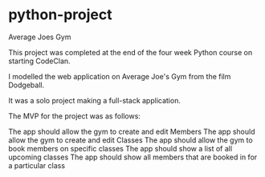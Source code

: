 # python-project

Average Joes Gym

This project was completed at the end of the four week Python course on starting CodeClan. 

I modelled the web application on Average Joe's Gym from the film Dodgeball. 

It was a solo project making a full-stack application.

The MVP for the project was as follows:

The app should allow the gym to create and edit Members
The app should allow the gym to create and edit Classes
The app should allow the gym to book members on specific classes
The app should show a list of all upcoming classes
The app should show all members that are booked in for a particular class
